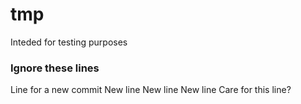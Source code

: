 # tmp
Inteded for testing purposes

### Ignore these lines
Line for a new commit
New line
New line
New line
Care for this line?
